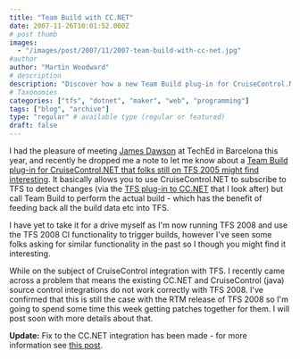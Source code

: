 ```yaml
---
title: "Team Build with CC.NET"
date: 2007-11-26T10:01:52.000Z
# post thumb
images:
  - "/images/post/2007/11/2007-team-build-with-cc-net.jpg"
#author
author: "Martin Woodward"
# description
description: "Discover how a new Team Build plug-in for CruiseControl.NET enhances TFS 2005 by integrating build data for seamless project management."
# Taxonomies
categories: ["tfs", "dotnet", "maker", "web", "programming"]
tags: ["blog", "archive"]
type: "regular" # available type (regular or featured)
draft: false
---
```


I had the pleasure of meeting [James Dawson](http://blogs.conchango.com/jamesdawson) at TechEd in Barcelona this year, and recently he dropped me a note to let me know about a [Team Build plug-in for CruiseControl.NET that folks still on TFS 2005 might find interesting](http://blogs.conchango.com/jamesdawson/archive/2007/11/24/TeamBuild-Plug_2D00_in-for-CruiseControl.NET-now-on-CodePlex.aspx). It basically allows you to use CruiseControl.NET to subscribe to TFS to detect changes (via the [TFS plug-in to CC.NET](http://www.codeplex.com/TFSCCNetPlugin/) that I look after) but call Team Build to perform the actual build - which has the benefit of feeding back all the build data etc into TFS.

I have yet to take it for a drive myself as I'm now running TFS 2008 and use the TFS 2008 CI functionality to trigger builds, however I've seen some folks asking for similar functionality in the past so I though you might find it interesting.

While on the subject of CruiseControl integration with TFS. I recently came across a problem that means the existing CC.NET and CruiseControl (java) source control integrations do not work correctly with TFS 2008. I've confirmed that this is still the case with the RTM release of TFS 2008 so I'm going to spend some time this week getting patches together for them. I will post soon with more details about that.

**Update:** Fix to the CC.NET integration has been made - for more information see [this post](http://www.woodwardweb.com/vsts/000403.html).
